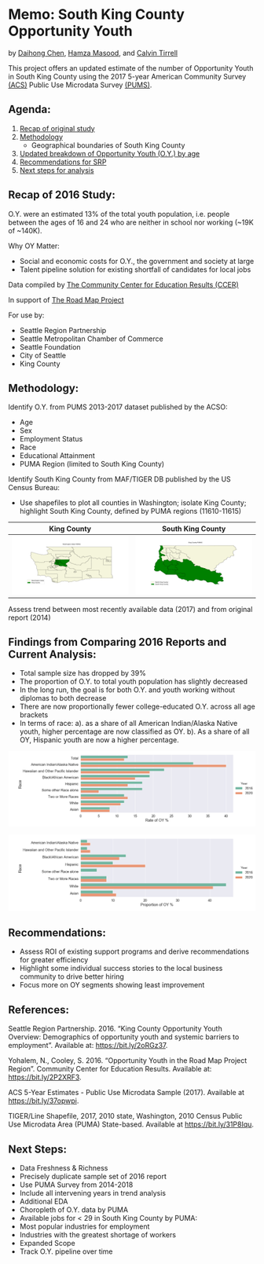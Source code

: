 # Memo: South King County Opportunity Youth

by [Daihong Chen](https://github.com/Daihongchen), [Hamza Masood](https://github.com/hmdev649), and [Calvin Tirrell](https://github.com/calvintirrell)

This project offers an updated estimate of the number of Opportunity Youth in South King County using the 2017 5-year American Community Survey [(ACS)](https://www.census.gov/programs-surveys/acs/about.html) Public Use Microdata Survey [(PUMS)](https://www.census.gov/programs-surveys/acs/technical-documentation/pums.html).

## Agenda:

1. [Recap of original study](#recap-of-2016-study)
2. [Methodology](#methodology)
    * Geographical boundaries of South King County
3. [Updated breakdown of Opportunity Youth (O.Y.) by age](#findings-from-comparing-2016-reports-and-current-analysis)
4. [Recommendations for SRP](#recommendations)
5. [Next steps for analysis](#next-steps)


## Recap of 2016 Study:

O.Y. were an estimated 13% of the total youth population, i.e. people between the ages of 16 and 24 who are neither in school nor working (~19K of ~140K).

Why OY Matter:

 * Social and economic costs for O.Y., the government and society at large
 * Talent pipeline solution for existing shortfall of candidates for local jobs

Data compiled by [The Community Center for Education Results (CCER)](https://roadmapproject.org/about-ccer/)
    
In support of [The Road Map Project](https://roadmapproject.org/)
    
For use by:

 * Seattle Region Partnership
 * Seattle Metropolitan Chamber of Commerce
 * Seattle Foundation
 * City of Seattle
 * King County

## Methodology:

Identify O.Y. from PUMS 2013-2017 dataset published by the ACSO:

 * Age
 * Sex
 * Employment Status
 * Race
 * Educational Attainment
 * PUMA Region (limited to South King County)

Identify South King County from MAF/TIGER DB published by the US Census Bureau:

 * Use shapefiles to plot all counties in Washington; isolate King County; highlight South King County, defined by PUMA regions (11610-11615)

| King County | South King County |
| ----------- | ----------------- |
| ![king county map](figures/1_wa_state.png) | ![south king county map](figures/2_king_county.png) |

Assess trend between most recently available data (2017) and from original report (2014)

## Findings from Comparing 2016 Reports and Current Analysis:

 * Total sample size has dropped by 39%
 * The proportion of O.Y. to total youth population has slightly decreased
 * In the long run, the goal is for both O.Y. and youth working without diplomas to both decrease
 * There are now proportionally fewer college-educated O.Y. across all age brackets
 * In terms of race: a). as a share of all American Indian/Alaska Native youth, higher percentage are now classified as OY. b). As a share of all OY, Hispanic youth are now a higher percentage.

![bar chart of race vs. rate of OY](figures/barchartrace1.png)

![bar chart of race vs. proportion of OY](figures/barchartrace3.png)
    
## Recommendations:

 * Assess ROI of existing support programs and derive recommendations for greater efficiency
 * Highlight some individual success stories to the local business community to drive better hiring
 * Focus more on OY segments showing least improvement

## References:

Seattle Region Partnership. 2016. “King County Opportunity Youth Overview: Demographics of opportunity youth and systemic barriers to employment”. Available at: https://bit.ly/2oRGz37.

Yohalem, N., Cooley, S. 2016. “Opportunity Youth in the Road Map Project Region”. Community Center for Education Results. Available at: https://bit.ly/2P2XRF3.

ACS 5-Year Estimates - Public Use Microdata Sample (2017). Available at https://bit.ly/37opwpi.

TIGER/Line Shapefile, 2017, 2010 state, Washington, 2010 Census Public Use Microdata Area (PUMA) State-based. Available at https://bit.ly/31P8Iqu.

## Next Steps:

 * Data Freshness & Richness
 * Precisely duplicate sample set of 2016 report
 * Use PUMA Survey from 2014-2018
 * Include all intervening years in trend analysis
 * Additional EDA
 * Choropleth of O.Y. data by PUMA
 * Available jobs for < 29 in South King County by PUMA:
 * Most popular industries for employment
 * Industries with the greatest shortage of workers
 * Expanded Scope
 * Track O.Y. pipeline over time

